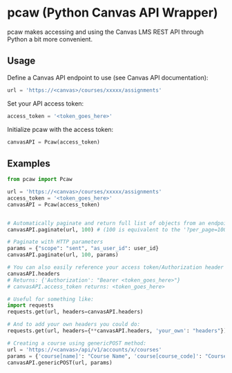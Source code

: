 # pcaw (Python Canvas API Wrapper)

pcaw makes accessing and using the Canvas LMS REST API through Python a bit more convenient.

## Usage

Define a Canvas API endpoint to use (see Canvas API documentation):

```python
url = 'https://<canvas>/courses/xxxxx/assignments'
```

Set your API access token:

```python
access_token = '<token_goes_here>'
```

Initialize pcaw with the access token:

```python
canvasAPI = Pcaw(access_token)
```

## Examples

``` python
from pcaw import Pcaw

url = 'https://<canvas>/courses/xxxxx/assignments'
access_token = '<token_goes_here>'
canvasAPI = Pcaw(access_token)


# Automatically paginate and return full list of objects from an endpoint:
canvasAPI.paginate(url, 100) # (100 is equivalent to the '?per_page=100' parameter)

# Paginate with HTTP parameters
params = {"scope": "sent", "as_user_id": user_id}
canvasAPI.paginate(url, 100, params)

# You can also easily reference your access token/Authorization header with:
canvasAPI.headers
# Returns: {'Authorization': "Bearer <token_goes_here>"}
# canvasAPI.access_token returns: <token_goes_here>

# Useful for something like:
import requests
requests.get(url, headers=canvasAPI.headers)

# And to add your own headers you could do:
requests.get(url, headers={**canvasAPI.headers, 'your_own': "headers"})

# Creating a course using genericPOST method:
url = 'https://<canvas>/api/v1/accounts/x/courses'
params = {'course[name]': "Course Name", 'course[course_code]': "Course_Code_1234"}
canvasAPI.genericPOST(url, params)

```
